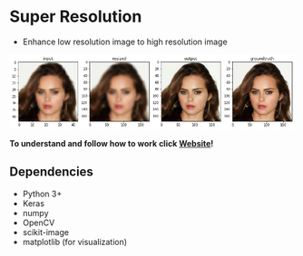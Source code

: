 # Super Resolution

- Enhance low resolution image to high resolution image

![Screenshot](result.png)

**To understand and follow how to work click [Website](https://sophieeunajang.wordpress.com)!**  


## Dependencies
- Python 3+
- Keras
- numpy
- OpenCV
- scikit-image
- matplotlib (for visualization)
